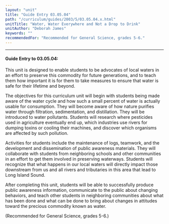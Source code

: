 ```yaml
---
layout: "unit"
title: "Guide Entry 03.05.04"
path: "/curriculum/guides/2003/5/03.05.04.x.html"
unitTitle: "Water, Water Everywhere and Not a Drop to Drink"
unitAuthor: "Deborah James"
keywords: ""
recommendedFor: "Recommended for General Science, grades 5-6."
---
```

<body>
<hr/>
<h4>
Guide Entry to 03.05.04:
</h4>
<p>
This unit is designed to enable students to be advocates of local waters in an effort to preserve this commodity for future generations, and to teach them how important it is for them to take measures to ensure that water is safe for their lifetime and beyond.
</p>
<p>
The objectives for this curriculum unit will begin with students being made aware of the water cycle and how such a small percent of water is actually usable for consumption.  They will become aware of how nature purifies water through filtration, sedimentation, and distillation.  They will be introduced to water pollutants.  Students will research where pesticides used in agriculture eventually end up, which industries use rivers for dumping toxins or cooling their machines, and discover which organisms are affected by such pollution.
</p>
<p>
Activities for students include the maintenance of logs, teamwork, and the development and dissemination of public awareness materials.  They will collaborate with students from neighboring schools and other communities in an effort to get them involved in preserving waterways.  Students will recognize that what happens in our local waters will directly impact those downstream from us and all rivers and tributaries in this area that lead to Long Island Sound.
</p>
<p>
After completing this unit, students will be able to successfully produce public awareness information, communicate to the public about changing behaviors, and teach other students in neighboring communities about what has been done and what can be done to bring about changes in attitudes toward the precious commodity known as water.
</p>
<p>
(Recommended for General Science, grades 5-6.)
</p>
</body>